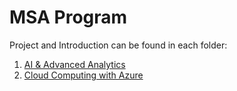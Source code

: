 # MSA Program

Project and Introduction can be found in each folder:

1. [AI & Advanced Analytics](https://github.com/ripenedcat/msa-machinelearning/tree/master/AI%20%26%20Advanced%20Analytics)
2. [Cloud Computing with Azure](https://github.com/ripenedcat/msa-machinelearning/tree/master/Azure%20%26%20Cloud%20Fundamentals)


